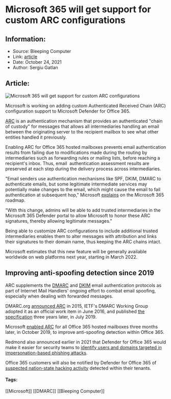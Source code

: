 # Microsoft 365 will get support for custom ARC configurations
### 

## Information:
+ Source: Bleeping Computer
+ Link: [article](https://www.bleepingcomputer.com/news/microsoft/microsoft-365-will-get-support-for-custom-arc-configurations/)
+ Date: October 24, 2021
+ Author: Sergiu Gatlan


## Article:
![Microsoft 365 will get support for custom ARC configurations](https://www.bleepstatic.com/content/hl-images/2021/10/22/Microsoft_365.jpg)


Microsoft is working on adding custom Authenticated Received Chain (ARC) configuration support to Microsoft Defender for Office 365.


[ARC](https://tools.ietf.org/html/rfc8617) is an authentication mechanism that provides an authenticated "chain of custody" for messages that allows all intermediaries handling an email between the originating server to the recipient mailbox to see what other entities handled it previously.






Enabling ARC for Office 365 hosted mailboxes prevents email authentication results from failing due to modifications made during the routing by intermediaries such as forwarding rules or mailing lists, before reaching a recipient's inbox. Thus, email  authentication assessment results are preserved at each step during the delivery process across intermediaries.


"Email senders use authentication mechanisms like SPF, DKIM, DMARC to authenticate emails, but some legitimate intermediate services may potentially make changes to the email, which might cause the email to fail authentication at subsequent hop," Microsoft [explains](https://www.microsoft.com/microsoft-365/roadmap?featureid=85684) on the Microsoft 365 roadmap.


"With this change, admins will be able to add trusted intermediaries in the Microsoft 365 Defender portal to allow Microsoft to honor these ARC signatures, thereby allowing legitimate messages."


Being able to customize ARC configurations to include additional trusted intermediaries enables them to alter messages with attribution and links their signatures to their domain name, thus keeping the ARC chains intact.


Microsoft estimates that this new feature will be generally available worldwide on web platforms next year, starting in March 2022.


Improving anti-spoofing detection since 2019
--------------------------------------------


ARC supplements the [DMARC](https://tools.ietf.org/html/rfc7489) and [DKIM](https://tools.ietf.org/html/rfc4871) email authentication protocols as part of Internet Mail Handlers' ongoing effort to combat email spoofing, especially when dealing with forwarded messages.


DMARC.org [announced ARC](https://dmarc.org/2015/10/global-mailbox-providers-deploying-dmarc-to-protect-users/) in 2015, IETF's DMARC Working Group adopted it as an official work item in June 2016, and published [the specification](https://www.rfc-editor.org/info/rfc8617) three years later, in July 2019.


Microsoft [enabled ARC](https://www.bleepingcomputer.com/news/microsoft/office-365-enables-arc-for-enhanced-anti-spoofing-detection/) for all Office 365 hosted mailboxes three months later, in October 2019, to improve anti-spoofing detection within Office 365.


Redmond also announced earlier in 2021 that Defender for Office 365 would make it easier for security teams to [identify users and domains targeted in impersonation-based phishing attacks](https://www.bleepingcomputer.com/news/security/office-365-will-help-admins-find-impersonation-attack-targets/).


Office 365 customers will also be notified by Defender for Office 365 of [suspected nation-state hacking activity](https://www.bleepingcomputer.com/news/security/microsoft-to-alert-office-365-users-of-nation-state-hacking-activity/) detected within their tenants.




#### Tags:
[[Microsoft]] [[DMARC]] [[Bleeping Computer]]
